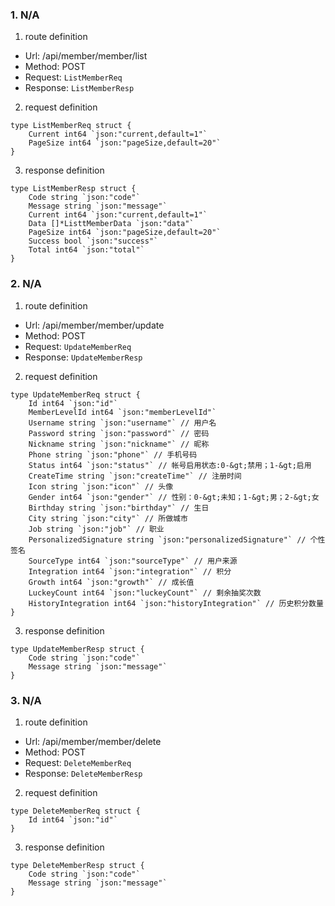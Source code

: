 ### 1. N/A

1. route definition

- Url: /api/member/member/list
- Method: POST
- Request: `ListMemberReq`
- Response: `ListMemberResp`

2. request definition



```golang
type ListMemberReq struct {
	Current int64 `json:"current,default=1"`
	PageSize int64 `json:"pageSize,default=20"`
}
```


3. response definition



```golang
type ListMemberResp struct {
	Code string `json:"code"`
	Message string `json:"message"`
	Current int64 `json:"current,default=1"`
	Data []*ListtMemberData `json:"data"`
	PageSize int64 `json:"pageSize,default=20"`
	Success bool `json:"success"`
	Total int64 `json:"total"`
}
```

### 2. N/A

1. route definition

- Url: /api/member/member/update
- Method: POST
- Request: `UpdateMemberReq`
- Response: `UpdateMemberResp`

2. request definition



```golang
type UpdateMemberReq struct {
	Id int64 `json:"id"`
	MemberLevelId int64 `json:"memberLevelId"`
	Username string `json:"username"` // 用户名
	Password string `json:"password"` // 密码
	Nickname string `json:"nickname"` // 昵称
	Phone string `json:"phone"` // 手机号码
	Status int64 `json:"status"` // 帐号启用状态:0-&gt;禁用；1-&gt;启用
	CreateTime string `json:"createTime"` // 注册时间
	Icon string `json:"icon"` // 头像
	Gender int64 `json:"gender"` // 性别：0-&gt;未知；1-&gt;男；2-&gt;女
	Birthday string `json:"birthday"` // 生日
	City string `json:"city"` // 所做城市
	Job string `json:"job"` // 职业
	PersonalizedSignature string `json:"personalizedSignature"` // 个性签名
	SourceType int64 `json:"sourceType"` // 用户来源
	Integration int64 `json:"integration"` // 积分
	Growth int64 `json:"growth"` // 成长值
	LuckeyCount int64 `json:"luckeyCount"` // 剩余抽奖次数
	HistoryIntegration int64 `json:"historyIntegration"` // 历史积分数量
}
```


3. response definition



```golang
type UpdateMemberResp struct {
	Code string `json:"code"`
	Message string `json:"message"`
}
```

### 3. N/A

1. route definition

- Url: /api/member/member/delete
- Method: POST
- Request: `DeleteMemberReq`
- Response: `DeleteMemberResp`

2. request definition



```golang
type DeleteMemberReq struct {
	Id int64 `json:"id"`
}
```


3. response definition



```golang
type DeleteMemberResp struct {
	Code string `json:"code"`
	Message string `json:"message"`
}
```

